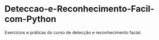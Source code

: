 # Deteccao-e-Reconhecimento-Facil-com-Python
Exercícios e práticas do curso de detecção e reconhecimento facial.
